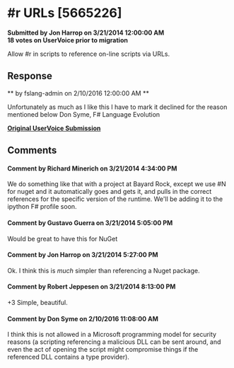 # #r URLs [5665226] #

**Submitted by Jon Harrop on 3/21/2014 12:00:00 AM**  
**18 votes on UserVoice prior to migration**  

Allow #r in scripts to reference on-line scripts via URLs.



## Response ##
** by fslang-admin on 2/10/2016 12:00:00 AM **

Unfortunately as much as I like this I have to mark it declined for the reason mentioned below
Don Syme,
F# Language Evolution


**[Original UserVoice Submission](https://fslang.uservoice.com/forums/245727-f-language/suggestions/5665226)**


## Comments ##


#### Comment by Richard Minerich on 3/21/2014 4:34:00 PM ####
We do something like that with a project at Bayard Rock, except we use #N for nuget and it automatically goes and gets it, and pulls in the correct references for the specific version of the runtime.
We'll be adding it to the ipython F# profile soon.


#### Comment by Gustavo Guerra on 3/21/2014 5:05:00 PM ####
Would be great to have this for NuGet


#### Comment by Jon Harrop on 3/21/2014 5:27:00 PM ####
Ok. I think this is *much* simpler than referencing a Nuget package.


#### Comment by Robert Jeppesen on 3/21/2014 8:13:00 PM ####
+3 Simple, beautiful.


#### Comment by Don Syme on 2/10/2016 11:08:00 AM ####
I think this is not allowed in a Microsoft programming model for security reasons (a scripting referencing a malicious DLL can be sent around, and even the act of opening the script might compromise things if the referenced DLL contains a type provider).

